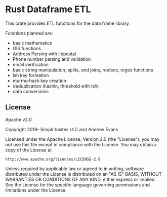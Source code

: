 # Rust Dataframe ETL

This crate provides ETL functions for the data frame library.

Functions planned are:

- basic mathematics
- GIS functions
- Address Parsing with libpostal
- Phone number parsing and validation
- email verification
- basic string manipulation, splits, and joins, replace, regex functions
- lsh key formation
- murmurhash key creation
- deduplication (hashin, threshold with lsh)
- data conversions

License
-

Apache v2.0

Copyright 2019- Simplr Insites LLC and Andrew Evans

Licensed under the Apache License, Version 2.0 (the "License");
you may not use this file except in compliance with the License.
You may obtain a copy of the License at

    http://www.apache.org/licenses/LICENSE-2.0

Unless required by applicable law or agreed to in writing, software
distributed under the License is distributed on an "AS IS" BASIS,
WITHOUT WARRANTIES OR CONDITIONS OF ANY KIND, either express or implied.
See the License for the specific language governing permissions and
limitations under the License.